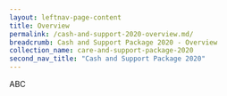 ```yaml
---
layout: leftnav-page-content
title: Overview
permalink: /cash-and-support-2020-overview.md/
breadcrumb: Cash and Support Package 2020 - Overview
collection_name: care-and-support-package-2020
second_nav_title: "Cash and Support Package 2020"
---
```


ABC
